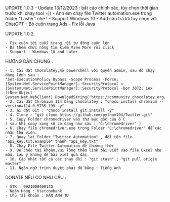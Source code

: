 UPDATE 1.0.3
	- Update 13/12/2023 : bắt cáo chính xác, tùy chọn thời gian trước khi chạy tool =))
	- Anh em chạy file Twitter automation.exe trong folder "Laster" nhé !
	- Support Windows 10
	- Add câu trả lời tùy chọn với ChatGPT
	- Bỏ cuộn trang Ads
	- Fix lỗi Java


UPDATE 1.0.2

	- Fix cuộn tới cuối trang rồi tự động cuộn lên
	- Đã thêm chức năng tìm kiếm View More rồi click
	- Support : Windows 10 and Later


HƯỚNG DẪN CHUNG : 

	- 1. Cài đặt Chocolatey,mở powershell với quyền admin, sau đó chạy dòng lệnh sau : 
	"Set-ExecutionPolicy Bypass -Scope Process -Force; [System.Net.ServicePointManager]::SecurityProtocol = [System.Net.ServicePointManager]::SecurityProtocol -bor 3072; iex ((New-Object System.Net.WebClient).DownloadString('https://community.chocolatey.org/install.ps1'))"
	- 2. Cài đặt Chromium 114 bằng chocolatey : "choco install chromium --version=114.0.5735.199 -y"
	- 3. ài đặt Git : "choco install git.install -y"
	- 4. Clone : "git clone https://github.com/python194/Twitter.git"
	- 5. Copy Folder chromedriver vào thư mục gốc của ổ C 
	( sau khi copy xong sẽ có dạng như sau : "C:\chromedriver" )
	- 6. Chạy file chromedriver.exe trong Folder "C:\chromedriver" để xác nhận thư viện.
	- 7. Quay lại Folder "Twitter Automation" , đổi tên file "api_key.txt.example" thành "api_key.txt"
	- 8. Chạy File Twitter Automation để thưởng thức
	- 9. Để chéo tài khoản,vui lòng thêm link bài viết vào file Excel như mẫu. Lưu ý không để bài viết quá dài.
	- 10. Cập nhật tất cả các thay đổi : "git stash" ; "git pull origin master"
	- 11. Ngôn ngữ trình duyệt phải để bằng : Tiếng Anh
	
DONATE NẾU CÓ NHU CẦU :

	- STK : 0021000408140
	- Ngân Hàng : Vietcombank
	- Chủ Tài Khoản : HÁN ANH TƯ
